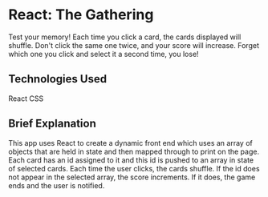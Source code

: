 # React: The Gathering

Test your memory! Each time you click a card, the cards displayed will shuffle. Don't click the same one twice, and your score will increase. 
Forget which one you click and select it a second time, you lose!


## Technologies Used

React
CSS

## Brief Explanation

This app uses React to create a dynamic front end which uses an array of objects that are held in state and then mapped through to print on the page. Each card has an id assigned to it and this id is pushed to an array in state of selected cards. Each time the user clicks, the cards shuffle. If the id does not appear in the selected array, the score increments. If it does, the game ends and the user is notified. 
